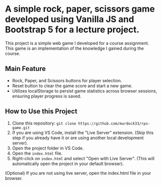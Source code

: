 # A simple rock, paper, scissors game developed using Vanilla JS and Bootstrap 5 for a lecture project.

This project is a simple web game I developed for a course assignment. This game is an implementation of the knowledge I gained during the course.

## Main Feature

- Rock, Paper, and Scissors buttons for player selection.
- Reset button to clear the game score and start a new game.
- Utilizes localStorage to persist game statistics across browser sessions, ensuring player progress is saved.

## How to Use this Project

1.  Clone this repository: `git clone https://github.com/murdock33/rps-game.git`
2.  If you are using VS Code, install the "Live Server" extension. (Skip this step if you already have it or are using another local development server).
3.  Open the project folder in VS Code.
4.  Open the `index.html` file.
5.  Right-click on `index.html` and select "Open with Live Server". (This will automatically open the project in your default browser).

(Optional) If you are not using live server, open the index.html file in your browser.
